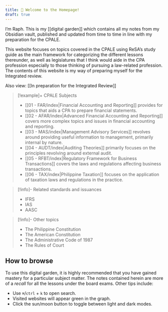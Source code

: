 ```yaml
---
title: 🐢 Welcome to the Homepage!
draft: true
---
```


I’m Raph. This is my [[digital garden]] which contains all my notes from my Obsidian vault, published and updated from time to time in line with my preparation for the CPALE.

This website focuses on topics covered in the CPALE using ReSA’s study guide as the main framework for categorizing the different lessons thereunder, as well as legislatures that I think would aide in the CPA profession especially to those thinking of pursuing a law-related profession. The contents of this website is my way of preparing myself for the Integrated review. 

Also view: [[In preparation for the Integrated Review]]

> [!example]+ CPALE Subjects
> - [[01 - FAR/index|Financial Accounting and Reporting]] provides for topics that aids a CPA to prepare financial statements.
> - [[02 - AFAR/index|Advanced Financial Accounting and Reporting]] covers more complex topics and issues in financial accounting and reporting.
> - [[03 - MAS/index|Management Advisory Services]] revolves around providing useful information to management, primarily internal by nature.
> - [[04 - AUDT/index|Auditing Theories]] primarily focuses on the principles revolving around external audit.
> - [[05 - RFBT/index|Regulatory Framework for Business Transactions]] covers the laws and regulations affecting business transactions.
> - [[06 - TAX/index|Philippine Taxation]] focuses on the application of taxation laws and regulations in the practice.

> [!info]- Related standards and issuances
> - IFRS
> - IAS
> - AASC

> [!info]- Other topics
> - The Philippine Constitution
> - The American Constitution
> - The Administrative Code of 1987
> - The Rules of Court

## How to browse
To use this digital garden, it is highly recommended that you have gained mastery for a particular subject matter. The notes contained herein are more of a _recall_ for all the lessons under the board exams. Other tips include:

- Use `⌘`/`ctrl` + `k` to open search.
- Visited websites will appear green in the graph.
- Click the sun/moon button to toggle between light and dark modes.